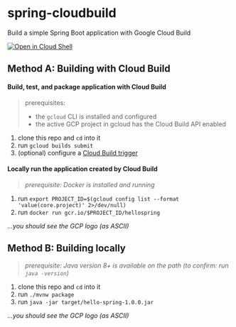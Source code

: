 # spring-cloudbuild
Build a simple Spring Boot application with Google Cloud Build

[![Open in Cloud Shell](https://gstatic.com/cloudssh/images/open-btn.svg)](https://ssh.cloud.google.com/cloudshell/editor?cloudshell_git_repo=https%3A%2F%2Fgithub.com%2Fdavidstanke%2Fspring-cloudbuild&cloudshell_open_in_editor=README.md)

## Method A: Building with Cloud Build
#### Build, test, and package application with Cloud Build
> prerequisites: 
>
> * the `gcloud` CLI is installed and configured
> * the active GCP project in gcloud has the Cloud Build API enabled

1. clone this repo and `cd` into it
2. run `gcloud builds submit`
3. (optional) configure a [Cloud Build trigger](https://cloud.google.com/cloud-build/docs/running-builds/create-manage-triggers)

#### Locally run the application created by Cloud Build
> _prerequisite: Docker is installed and running_

1. run `export PROJECT_ID=$(gcloud config list --format 'value(core.project)' 2>/dev/null)`
2. run `docker run gcr.io/$PROJECT_ID/hellospring`

  _...you should see the GCP logo (as ASCII)_

## Method B: Building locally
> _prerequisite: Java version 8+ is available on the path (to confirm: run `java -version`)_

1. clone this repo and `cd` into it
1. run `./mvnw package`
1. run `java -jar target/hello-spring-1.0.0.jar`

  _...you should see the GCP logo (as ASCII)_